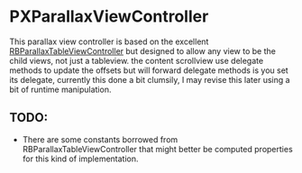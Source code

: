 PXParallaxViewController
========================

This parallax view controller is based on the excellent [RBParallaxTableViewController][1]
but designed to allow any view to be the child views, not just a tableview.
the content scrollview use delegate methods to update the offsets but will forward 
delegate methods is you set its delegate, currently this done a bit clumsily, I may revise
this later using a bit of runtime manipulation.

TODO:
-----
- There are some constants borrowed from RBParallaxTableViewController that might better 
be computed properties for this kind of implementation.

[1]: https://github.com/Rheeseyb/RBParallaxTableViewController